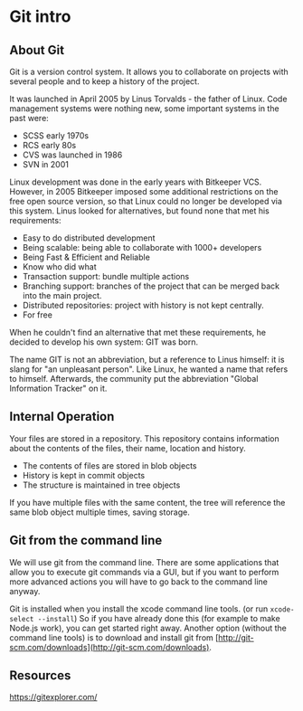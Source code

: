 # Git intro

## About Git

Git is a version control system. It allows you to collaborate on projects with several people and to keep a history of the project.

It was launched in April 2005 by Linus Torvalds - the father of Linux. Code management systems were nothing new, some important systems in the past were:

- SCSS early 1970s
- RCS early 80s
- CVS was launched in 1986
- SVN in 2001

Linux development was done in the early years with Bitkeeper VCS. However, in 2005 Bitkeeper imposed some additional restrictions on the free open source version, so that Linux could no longer be developed via this system. Linus looked for alternatives, but found none that met his requirements:

- Easy to do distributed development
- Being scalable: being able to collaborate with 1000+ developers
- Being Fast & Efficient and Reliable
- Know who did what
- Transaction support: bundle multiple actions
- Branching support: branches of the project that can be merged back into the main project.
- Distributed repositories: project with history is not kept centrally.
- For free

When he couldn't find an alternative that met these requirements, he decided to develop his own system: GIT was born.

The name GIT is not an abbreviation, but a reference to Linus himself: it is slang for "an unpleasant person". Like Linux, he wanted a name that refers to himself. Afterwards, the community put the abbreviation "Global Information Tracker" on it.

## Internal Operation

Your files are stored in a repository. This repository contains information about the contents of the files, their name, location and history.

- The contents of files are stored in blob objects
- History is kept in commit objects
- The structure is maintained in tree objects

If you have multiple files with the same content, the tree will reference the same blob object multiple times, saving storage.

## Git from the command line

We will use git from the command line. There are some applications that allow you to execute git commands via a GUI, but if you want to perform more advanced actions you will have to go back to the command line anyway.

Git is installed when you install the xcode command line tools. (or run `xcode-select --install`) So if you have already done this (for example to make Node.js work), you can get started right away. Another option (without the command line tools) is to download and install git from [http://git-scm.com/downloads](http://git-scm.com/downloads).

## Resources

<https://gitexplorer.com/>

